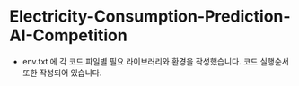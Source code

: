 # Electricity-Consumption-Prediction-AI-Competition

- env.txt 에 각 코드 파일별 필요 라이브러리와 환경을 작성했습니다. 코드 실행순서 또한 작성되어 있습니다. 
